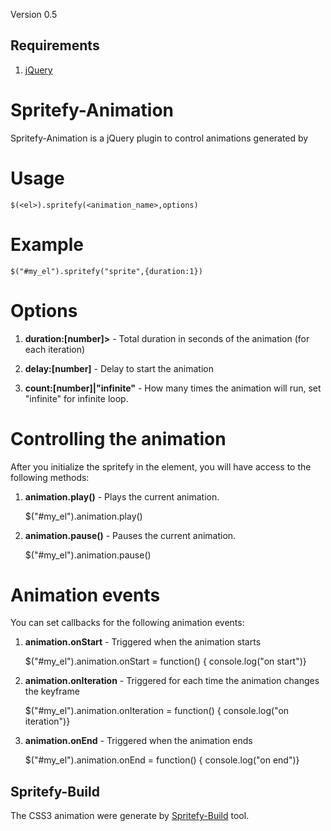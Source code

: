 Version 0.5

## Requirements

1. [jQuery]

[jQuery]: http://docs.jquery.com/Downloading_jQuery "jQuery"

# Spritefy-Animation

Spritefy-Animation is a jQuery plugin to control animations generated by 

[Spritefy-Build]: https://github.com/giuliandrimba/spritefy-build "Spritefy-Build"

# Usage

	$(<el>).spritefy(<animation_name>,options)

# Example

	$("#my_el").spritefy("sprite",{duration:1})

# Options

1. **duration:[number]>** - Total duration in seconds of the animation (for each iteration)

2. **delay:[number]** - Delay to start the animation

3. **count:[number]|"infinite"** - How many times the animation will run, set "infinite" for infinite loop.

# Controlling the animation

After you initialize the spritefy in the element, you will have access to the following methods:

1. **animation.play()** - Plays the current animation.

	$("#my_el").animation.play()

2. **animation.pause()** - Pauses the current animation.

	$("#my_el").animation.pause()

# Animation events

You can set callbacks for the following animation events:

1. **animation.onStart** - Triggered when the animation starts

	$("#my_el").animation.onStart = function() { console.log("on start")}

2. **animation.onIteration** - Triggered for each time the animation changes the keyframe

	$("#my_el").animation.onIteration = function() { console.log("on iteration")}

3. **animation.onEnd** - Triggered when the animation ends

	$("#my_el").animation.onEnd = function() { console.log("on end")}


## Spritefy-Build

The CSS3 animation were generate by [Spritefy-Build] tool.

[Spritefy-Build]: https://github.com/giuliandrimba/spritefy-build "Spritefy-Build"